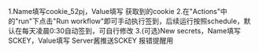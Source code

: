 1.Name填写cookie_52pj，Value填写 获取到的cookie
2.在"Actions"中的"run"下点击"Run workflow"即可手动执行签到，后续运行按照schedule，默认在每天凌晨0:30自动签到，可自行修改
3.(可选)New secrets，Name填写SCKEY，Value填写 Server酱推送SCKEY 报错提醒用 
